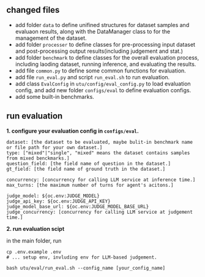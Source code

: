 ## changed files
- add folder `data` to define unifined structures for dataset samples and evaluaon results, along with the DataManager class to for the management of the dataset.
- add folder `processer` to define classes for pre-processing input dataset and post-processing output results(including judgement and stat.)
- add folder `benchmark` to define classes for the overall evaluation process, including laoding dataset, running inference, and evaluating the results.
- add file `common.py` to define some common functions for evaluation.
- add file `run_eval.py` and script `run_eval.sh` to run evaluation.
- add class `EvalConfig` in `utu/config/eval_config.py` to load evaluation config, and add new folder `configs/eval` to define evaluation configs.
- add some built-in benchmarks.

## run evaluation
**1. configure your evaluation config in `configs/eval`.**
```
dataset: [the dataset to be evaluated, maybe bulit-in benchmark name or file path for your own dataset.]
type: ["mixed"|"single", "mixed" means the dataset contains samples from mixed benckmarks.]
question_field: [the field name of question in the dataset.]
gt_field: [the field name of ground truth in the dataset.]

concurrency: [concurrency for calling LLM service at inference time.]
max_turns: [the maximum number of turns for agent's acitons.]

judge_model: ${oc.env:JUDGE_MODEL}
judge_api_key: ${oc.env:JUDGE_API_KEY}
judge_model_base_url: ${oc.env:JUDGE_MODEL_BASE_URL}
judge_concurrency: [concurrency for calling LLM service at judgement time.]
```

**2. run evaluation scipt**

in the main folder, run
```
cp .env.example .env
# ... setup env, invluding env for LLM-based judgement.

bash utu/eval/run_eval.sh --config_name [your_config_name]
```
